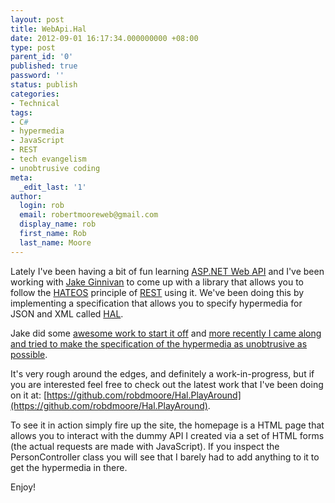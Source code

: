 ```yaml
---
layout: post
title: WebApi.Hal
date: 2012-09-01 16:17:34.000000000 +08:00
type: post
parent_id: '0'
published: true
password: ''
status: publish
categories:
- Technical
tags:
- C#
- hypermedia
- JavaScript
- REST
- tech evangelism
- unobtrusive coding
meta:
  _edit_last: '1'
author:
  login: rob
  email: robertmooreweb@gmail.com
  display_name: rob
  first_name: Rob
  last_name: Moore
---
```



Lately I've been having a bit of fun learning [ASP.NET Web API](http://www.asp.net/web-api) and I've been working with [Jake Ginnivan](http://jake.ginnivan.net/) to come up with a library that allows you to follow the [HATEOS](http://en.wikipedia.org/wiki/HATEOAS) principle of [REST](http://en.wikipedia.org/wiki/Representational_state_transfer) using it. We've been doing this by implementing a specification that allows you to specify hypermedia for JSON and XML called [HAL](http://stateless.co/hal_specification.html).



Jake did some [awesome work to start it off](https://github.com/JakeGinnivan/WebApi.Hal) and [more recently I came along and tried to make the specification of the hypermedia as unobtrusive as possible](https://github.com/JakeGinnivan/WebApi.Hal/pull/3).



It's very rough around the edges, and definitely a work-in-progress, but if you are interested feel free to check out the latest work that I've been doing on it at: [https://github.com/robdmoore/Hal.PlayAround](https://github.com/robdmoore/Hal.PlayAround).



To see it in action simply fire up the site, the homepage is a HTML page that allows you to interact with the dummy API I created via a set of HTML forms (the actual requests are made with JavaScript). If you inspect the PersonController class you will see that I barely had to add anything to it to get the hypermedia in there.



Enjoy!

